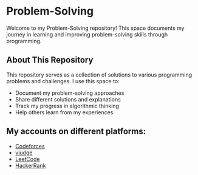 # Problem-Solving

Welcome to my Problem-Solving repository! This space documents my journey in learning and improving problem-solving skills through programming.

## About This Repository

This repository serves as a collection of solutions to various programming problems and challenges. I use this space to:

- Document my problem-solving approaches
- Share different solutions and explanations
- Track my progress in algorithmic thinking
- Help others learn from my experiences

## My accounts on different platforms:

- [Codeforces](https://codeforces.com/profile/goudaabdulhmid2)
- [vjudge](https://vjudge.net/user/goudaabdulhmid2)
- [LeetCode](https://leetcode.com/u/goudaabdulhmid2/)
- [HackerRank](https://www.hackerrank.com/profile/goudaabdulhmid)
